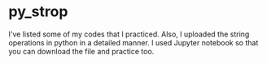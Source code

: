 # py_strop
I've listed some of my codes that I practiced.
Also, I uploaded the string operations in python in a detailed manner.
I used Jupyter notebook so that you can download the file and practice too.
